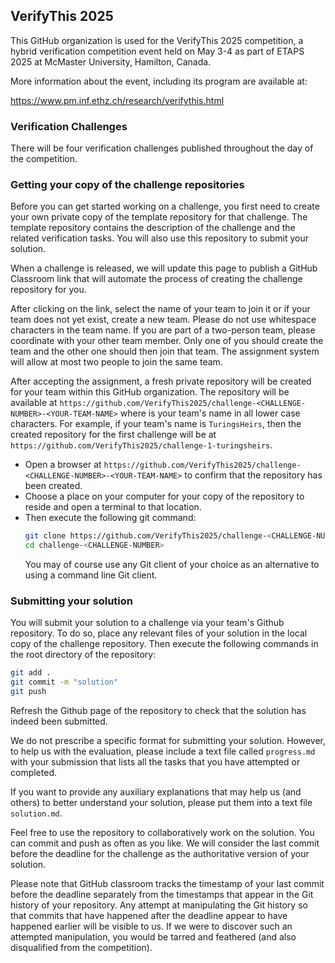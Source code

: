 ## VerifyThis 2025

This GitHub organization is used for the VerifyThis 2025 competition, a hybrid verification competition event held on May 3-4 as part of ETAPS 2025 at McMaster University, Hamilton, Canada.

More information about the event, including its program are available at:

https://www.pm.inf.ethz.ch/research/verifythis.html

### Verification Challenges

There will be four verification challenges published throughout the day of the competition. 


### Getting your copy of the challenge repositories

Before you can get started working on a challenge, you first need to create your own
private copy of the template repository for that challenge. The template repository contains the description of the challenge and the related verification tasks. You will also use this repository to submit your solution.

When a challenge is released, we will update this page to publish a GitHub Classroom link that will automate the process of creating the challenge repository for you. 

After clicking on the link, select the name of your team to join it or
if your team does not yet exist, create a new team. Please do not use whitespace characters in the team name. If you are part of a two-person team, please coordinate with your other team member. Only one of you should create the team and the other one should then join that team. The assignment system will allow at most two people to join the same team.

After accepting the assignment, a fresh private repository will be created for your team within this GitHub organization. The repository will be available at
`https://github.com/VerifyThis2025/challenge-<CHALLENGE-NUMBER>-<YOUR-TEAM-NAME>`
where <YOUR-TEAM-NAME> is your team's name in all lower case characters. For example, if your team's name is `TuringsHeirs`, then the created repository for the first challenge will be at `https://github.com/VerifyThis2025/challenge-1-turingsheirs`.

* Open a browser at `https://github.com/VerifyThis2025/challenge-<CHALLENGE-NUMBER>-<YOUR-TEAM-NAME>` to confirm that the repository has been created.
* Choose a place on your computer for your copy of the repository to reside and open a terminal to that location.
* Then execute the following git command: <br/>
  ```bash
  git clone https://github.com/VerifyThis2025/challenge-<CHALLENGE-NUMBER>-<YOUR-TEAM-NAME>.git challenge-<CHALLENGE-NUMBER>
  cd challenge-<CHALLENGE-NUMBER>
  ```
  You may of course use any Git client of your choice as an alternative to using a command line Git client. 
  


### Submitting your solution

You will submit your solution to a challenge via your team's Github repository. To do so, place any relevant files of your solution in the local copy of the challenge repository. Then execute the following commands in the root directory of the repository:
```bash
git add .
git commit -m "solution"
git push
```
Refresh the Github page of the repository to check that the solution has indeed been submitted.

We do not prescribe a specific format for submitting your solution. However, to help us with the evaluation, please include a text file called `progress.md` with your submission that lists all the tasks that you have attempted or completed.

If you want to provide any auxiliary explanations that may help us (and others) to better understand your solution, please put them into a text file `solution.md`.

Feel free to use the repository to collaboratively work on the solution. You can commit and push as often as you like. We will consider the last commit before the deadline for the challenge as the authoritative version of your solution.

Please note that GitHub classroom tracks the timestamp of your last commit before the deadline separately from the timestamps that appear in the Git history of your repository. Any attempt at manipulating the Git history so that commits that have happened after the deadline appear to have happened earlier will be visible to us. If we were to discover such an attempted manipulation, you would be tarred and feathered (and also disqualified from the competition).

